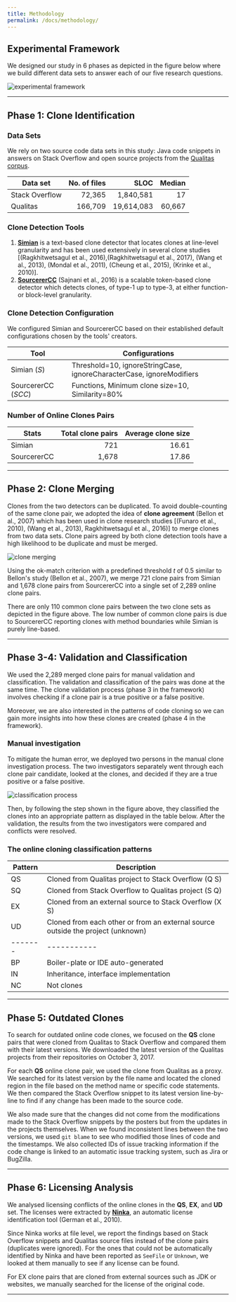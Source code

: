 ```yaml
---
title: Methodology
permalink: /docs/methodology/
---
```


## Experimental Framework

We designed our study in 6 phases as depicted in the figure below where
we build different data sets to answer each of our five research
questions.

![experimental framework](../../img/exp_framework.jpeg "Experimental Framework")

***

## Phase 1: Clone Identification

### Data Sets
We rely on two source code data sets in this study: Java code snippets in answers
on Stack Overflow and open source projects from the [Qualitas corpus](http://qualitascorpus.com).

Data set | No. of files | SLOC | Median
-------- | -----------: | ---: | -----:
Stack Overflow | 72,365 | 1,840,581 | 17
Qualitas | 166,709 | 19,614,083 | 60,667

### Clone Detection Tools
1. [**Simian**](http://www.harukizaemon.com/simian/) is a text-based clone detector that locates clones at line-level
granularity and has been used extensively in several clone
studies [(Ragkhitwetsagul et al., 2016),(Ragkhitwetsagul et al., 2017), (Wang et al., 2013), (Mondal et al., 2011), (Cheung et al., 2015), (Krinke et al., 2010)].
2. [**SourcererCC**](https://github.com/Mondego/SourcererCC) (Sajnani et al., 2016) is a scalable token-based clone
detector which detects clones, of type-1 up to type-3, at either function- or block-level granularity.

### Clone Detection Configuration

We configured Simian and
SourcererCC based on their established default configurations chosen by the
tools' creators.

Tool | Configurations
---- | --------------
Simian (*S*) | Threshold=10, ignoreStringCase, ignoreCharacterCase, ignoreModifiers
SourcererCC (*SCC*) | Functions, Minimum clone size=10, Similarity=80%

### Number of Online Clones Pairs

Stats | Total clone pairs | Average clone size
----- | ----------------: | -----------------:
Simian | 721 | 16.61
SourcererCC | 1,678 | 17.86

***

## Phase 2: Clone Merging

Clones from the two detectors can be
duplicated. To avoid double-counting of the same clone pair, we adopted the idea
of **clone agreement** (Bellon et al., 2007) which has been used in clone research
studies [(Funaro et al., 2010), (Wang et al., 2013), Ragkhitwetsagul et al., 2016)] to merge clones from two data sets. Clone pairs agreed by both clone detection tools have a high
likelihood to be duplicate and must be merged.

![clone merging](../../img/clone_merging.jpeg "Clone Merging Results")

Using the ok-match criterion with a predefined threshold *t* of 0.5
similar to Bellon's study (Bellon et al., 2007), we merge 721 clone pairs from
Simian and 1,678 clone pairs from SourcererCC into a single set of 2,289 online
clone pairs.

There are only 110 common clone pairs between the two clone sets
as depicted in the figure above.  The low number of common
clone pairs is due to SourcererCC reporting clones with method
boundaries while Simian is purely line-based.

***

## Phase 3-4: Validation and Classification

We used the 2,289 merged clone pairs for
manual validation and classification.
The validation and classification of the pairs was done at the same time.
The clone validation process (phase 3 in the framework) involves checking
if a clone pair is a true positive or a false positive.

Moreover, we are also interested in
the patterns of code cloning so we can gain more insights into
how these clones are created (phase 4 in the framework).

### Manual investigation
To mitigate the human error, we deployed two persons in the manual clone
investigation process.
The two investigators separately went through each clone
pair candidate, looked at the clones, and decided if they are a true positive or
a false positive.

![classification process](../../img/classification_process.jpeg "Classification Process")

Then, by following the step shown in the figure above, they classified the clones into an appropriate pattern as displayed in the table below. After the validation, the results from the two investigators were compared and conflicts were resolved.


### The online cloning classification patterns

Pattern | Description
------- | -----------
QS | Cloned from Qualitas project to Stack Overflow (Q <i class="fa fa-long-arrow-right" aria-hidden="true"></i> S)
SQ | Cloned from Stack Overflow to Qualitas project (S <i class="fa fa-long-arrow-right" aria-hidden="true"></i> Q)
EX | Cloned from an external source to Stack Overflow (X <i class="fa fa-long-arrow-right" aria-hidden="true"></i> S)
UD | Cloned from each other or from an external source outside the project (unknown)
------- | -----------
BP | Boiler-plate or IDE auto-generated
IN | Inheritance, interface implementation
NC | Not clones

***

## Phase 5: Outdated Clones

To search for outdated online code clones, we focused on the **QS** clone
pairs that were cloned from Qualitas to Stack Overflow and compared them with
their latest versions. We downloaded the latest version of the Qualitas projects
from their repositories on October 3, 2017.

For each **QS** online clone
pair, we used the clone from Qualitas as a proxy. We searched for its latest
version by the file name and located the cloned region in the file based on the
method name or specific code statements. We then compared the Stack Overflow
snippet to its latest version line-by-line to find if any change has been made
to the source code.

We also made sure that the changes did not come from the
modifications made to the Stack Overflow snippets by the posters but from the
updates in the projects themselves. When we found inconsistent lines between the
two versions, we used `git blame` to see who modified those lines
of code and the timestamps. We also collected IDs of issue tracking information
if the code change is linked to an automatic issue tracking system, such as Jira
or BugZilla. 

***

## Phase 6: Licensing Analysis

We analysed licensing conflicts of the online clones in the **QS**,
**EX**, and **UD** set. The licenses were extracted by [**Ninka**](http://ninka.turingmachine.org/),
an automatic license identification tool (German et al., 2010).

Since Ninka works at
file level, we report the findings based on Stack Overflow snippets and Qualitas
source files instead of the clone pairs (duplicates were ignored). For the ones
that could not be automatically identified by Ninka and have been reported as
`SeeFile` or `Unknown`, we looked at them manually
to see if any license can be found.

For EX clone pairs that are cloned from
external sources such as JDK or websites, we manually searched for the license
of the original code.

***
